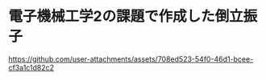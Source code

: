 # 電子機械工学2の課題で作成した倒立振子


https://github.com/user-attachments/assets/708ed523-54f0-46d1-bcee-cf3a1c1d82c2

